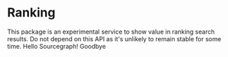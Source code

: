 # Ranking

This package is an experimental service to show value in ranking search results. Do not depend on this API as it's unlikely to remain stable for some time.
Hello Sourcegraph!
Goodbye
